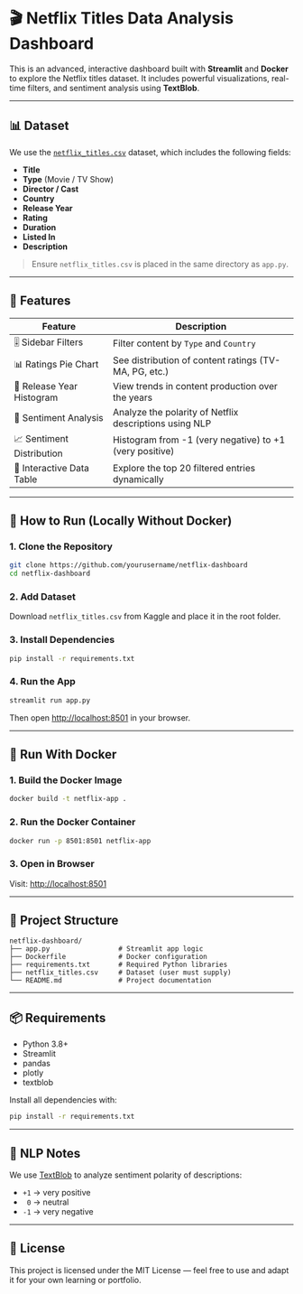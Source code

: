 
# 🎬 Netflix Titles Data Analysis Dashboard

This is an advanced, interactive dashboard built with **Streamlit** and **Docker** to explore the Netflix titles dataset. It includes powerful visualizations, real-time filters, and sentiment analysis using **TextBlob**.

---

## 📊 Dataset

We use the [`netflix_titles.csv`](https://www.kaggle.com/datasets/shivamb/netflix-shows) dataset, which includes the following fields:

- **Title**
- **Type** (Movie / TV Show)
- **Director / Cast**
- **Country**
- **Release Year**
- **Rating**
- **Duration**
- **Listed In**
- **Description**

> Ensure `netflix_titles.csv` is placed in the same directory as `app.py`.

---

## 🚀 Features

| Feature                      | Description                                                                 |
|-----------------------------|-----------------------------------------------------------------------------|
| 🎚️ Sidebar Filters           | Filter content by `Type` and `Country`                                      |
| 📊 Ratings Pie Chart         | See distribution of content ratings (TV-MA, PG, etc.)                      |
| 📅 Release Year Histogram    | View trends in content production over the years                           |
| 🧠 Sentiment Analysis        | Analyze the polarity of Netflix descriptions using NLP                     |
| 📈 Sentiment Distribution    | Histogram from -1 (very negative) to +1 (very positive)                    |
| 🧾 Interactive Data Table    | Explore the top 20 filtered entries dynamically                             |

---

## 🧪 How to Run (Locally Without Docker)

### 1. Clone the Repository

```bash
git clone https://github.com/yourusername/netflix-dashboard
cd netflix-dashboard
```

### 2. Add Dataset

Download `netflix_titles.csv` from Kaggle and place it in the root folder.

### 3. Install Dependencies

```bash
pip install -r requirements.txt
```

### 4. Run the App

```bash
streamlit run app.py
```

Then open [http://localhost:8501](http://localhost:8501) in your browser.

---

## 🐳 Run With Docker

### 1. Build the Docker Image

```bash
docker build -t netflix-app .
```

### 2. Run the Docker Container

```bash
docker run -p 8501:8501 netflix-app
```

### 3. Open in Browser

Visit: [http://localhost:8501](http://localhost:8501)

---

## 📂 Project Structure

```
netflix-dashboard/
├── app.py                 # Streamlit app logic
├── Dockerfile             # Docker configuration
├── requirements.txt       # Required Python libraries
├── netflix_titles.csv     # Dataset (user must supply)
└── README.md              # Project documentation
```

---

## 📦 Requirements

- Python 3.8+
- Streamlit
- pandas
- plotly
- textblob

Install all dependencies with:

```bash
pip install -r requirements.txt
```

---

## 🧠 NLP Notes

We use [TextBlob](https://textblob.readthedocs.io/en/dev/) to analyze sentiment polarity of descriptions:

- `+1` → very positive
- ` 0` → neutral
- `-1` → very negative

---

## 📝 License

This project is licensed under the MIT License — feel free to use and adapt it for your own learning or portfolio.
